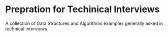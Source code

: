 # Prepration for Techinical Interviews
A collection of Data Structures and Algorithms examples generally asked in technical interviews.

